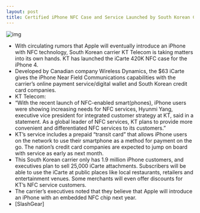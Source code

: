 ```yaml
---
layout: post
title: Certified iPhone NFC Case and Service Launched by South Korean Carrier
---
```

![img](http://media.idownloadblog.com/wp-content/uploads/2011/09/kt_telecom_iphone_4_nfc_2-e1316446214326.jpeg)
* With circulating rumors that Apple will eventually introduce an iPhone with NFC technology, South Korean carrier KT Telecom is taking matters into its own hands. KT has launched the iCarte 420K NFC case for the iPhone 4.
* Developed by Canadian company Wireless Dynamics, the $63 iCarte gives the iPhone Near Field Communications capabilities with the carrier’s online payment service/digital wallet and South Korean credit card companies.
* KT Telecom:
* “With the recent launch of NFC-enabled smart(phones), iPhone users were showing increasing needs for NFC services, Hyunmi Yang, executive vice president for integrated customer strategy at KT, said in a statement. As a global leader of NFC services, KT plans to provide more convenient and differentiated NFC services to its customers.”
* KT’s service includes a prepaid “transit card” that allows iPhone users on the network to use their smartphone as a method for payment on the go. The nation’s credit card companies are expected to jump on board with service as early as next month.
* This South Korean carrier only has 1.9 million iPhone customers, and executives plan to sell 25,000 iCarte attachments. Subscribers will be able to use the iCarte at public places like local restaurants, retailers and entertainment venues. Some merchants will even offer discounts for KT’s NFC service customers.
* The carrier’s executives noted that they believe that Apple will introduce an iPhone with an embedded NFC chip next year.
* [SlashGear]

